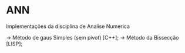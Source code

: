 # ANN

Implementações da disciplina de Analise Numerica

-> Método de gaus Simples (sem pivot) [C++];
-> Método da Bissecção [LISP];